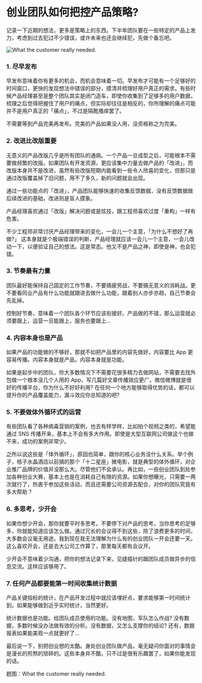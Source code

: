 创业团队如何把控产品策略?
=========================

记录一下近期的想法，更多是策略上的东西。下半年团队要在一些特定的产品上发力，考虑到过去犯过不少错误，或许未来也还会继续犯，先做个备忘吧。

![What the customer really needed.](http://biangbiangpic.b0.upaiyun.com/blog/cfaca89c6ef7e4d0ced57cd8e5953cd8.jpg)

### 1. 尽早发布

早发布意味着你有更多的机会，而机会意味着一切。早发布才可能有一个足够好的时间窗口，更快的发现想法中错误的部分，摸清并梳理好用户真正的需求。有些时候产品经理甚至是整个团队其实是闭门造车，即使你收集到了足够多的用户数据，梳理之后觉得把握住了用户的痛点，但实际却往往是相反的，你所理解的痛点可能并不是用户真正的「痛点」，不过是隔靴搔痒罢了。

不需要等到产品完美再发布。完美的产品如果没人用，没资格称之为完美。

### 2. 改进比改版重要

无意义的产品改版几乎是所有团队的通病。一个产品一旦成型之后，可能根本不需要做频繁的改版。如果团队有开发资源，更应该集中力量去做产品的「改进」，而改版本身并不是改进，虽然有些改版短期内能看到一些令人欣喜的变化，但那只是通过改版覆盖掉了旧问题，用不了多久，新的问题就会出现。

通过一些功能点的「改进」，产品团队能够快速的收集反馈数据，没有反馈数据做后续改进的基础，改进则是盲人摸象。

产品经理喜欢通过「改版」解决问题或是炫技，跟工程师喜欢过度「重构」一样有危害。

不少工程师非常讨厌产品经理带来的变化，一会儿一个主意，「为什么不想好了再做?」 这本身就是个极端错误的判断，产品经理就应该一会儿一个主意，一会儿改动一下，以便验证自己的想法。这是常态。他又不是产品之神，即使是神，也会犯错。

### 3. 节奏最有力量

团队最好能保持自己固定的工作节奏，不要搞疲劳战，不要搞无意义的消耗战。更不要看同业产品有什么功能就跟进去做什么功能，跟着别人亦步亦趋，自己节奏会先乱掉。

控制好节奏，意味着一个团队各个环节应该衔接好。产品做的不错，那么运营就必须要跟上，运营一旦能跟上，服务也要跟上…

### 4. 内容本身也是产品

如果产品的功能做的不够好，那就不如把产品里的内容先做好，内容要比 App 更容易传播。内容本身就是产品，内容本身就是功能。

如果是起步中的团队，你大多数情况下不需要花很多精力去做网站，不需要去找外包做一个根本没几个人用的 App，写几篇好文章传播效应更广。微信微博就是很好的传播平台，你为什么不好好利用? 在任何一个地方能够取得优势的话，都可以提升你的产品覆盖能力，漏斗效应你总知道的吧?

### 5. 不要做体外循环式的运营

有些团队看了各种病毒营销的案例，也去有样学样，比如拍个视频之类的，希望能通过 SNS 传播开来，基本上不会有多大作用。即使是大型互联网公司做这个也做不来，成功的案例非常少。

之所以说这些是「体外循环」，原因也简单，跟你的核心业务没什么关系。举个例子，桔子水晶酒店以前搞的那个「十二星座」微电影，就是典型的体外循环，对企业推广品牌的价值并没那么大。尽管他们不会承认。再比如，一些创业团队到处参加各种创业大赛，基本上也是在消耗自己有限的资源。如果你想曝光，只需要一两次就行了，热衷于参加这些活动，而且还需要公司资源去配合，对你的团队究竟有多大帮助 ?

### 6. 多思考，少开会

如果你想少开会，那你就要平时多思考。不要停下对产品的思考，当你思考的足够多，你就能知道应该怎么做。通过冗长的会议得不到这些，除了浪费更多的时间，大多数会议毫无用途。我到现在我无法理解为什么有的创业团队一开会还要一天。这么喜欢开会，还是去大公司工作算了，那里每天都有会议开。

少开会不意味着少沟通，把你的想法记录下来，见缝插针的跟团队成员做异步的信息交流。这样应该够用了。

### 7. 任何产品都要能第一时间收集统计数据

产品关键指标的统计，在产品开发过程中就应该埋好点，要求能够第一时间统计到。如果能够做到近乎实时统计，当然更好。

统计数据也是功能。给团队成员使用的功能。没有地图，军队怎么作战? 没有数据，多数时候没办法做有效的分析。没有数据，又怎么支撑你的结论? 还有，数据报表如果能美观一点就更好了…

最后说一下，别把创业想的太酷。身处创业团队做产品，毫无疑问你面对的事情会是漫长的煎熬的琐碎的。这些本身并不酷，只不过是很有乐趣罢了，如果你能发现的话。

题图：What the customer really needed.
